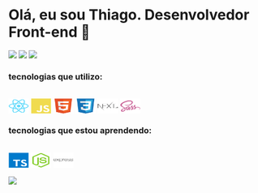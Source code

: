 # Olá, eu sou Thiago. Desenvolvedor Front-end 👋

<div>
  <a href="https://www.linkedin.com/in/thiago-fernandes-front/"> <img src="https://img.shields.io/badge/-Thiago%20Fernandes-FF084A?style=flat-square&labelColor=FF084A&logo=linkedin&logoColor=white&link=https://www.instagram.com/thiagofernades.dev/" /></a>
  <a href="https://www.instagram.com/thiagofernades.dev/"> <img src="https://img.shields.io/badge/-@thiagofernandes.dev-FF084A?style=flat-square&labelColor=FF084A&logo=instagram&logoColor=white&link=https://www.instagram.com/thiagofernades.dev/" /></a>
  <a href="https://www.instagram.com/thiagofernades.dev/"> <img src="https://img.shields.io/badge/-thiagojfcarvalho@gmail.com-FF084A?style=flat-square&labelColor=FF084A&logo=gmail&logoColor=white&link=https://www.instagram.com/thiagofernades.dev/" /></a>
</div>

### tecnologias que utilizo:

<div style="display: inline_block"><br>
  <img align="center" alt="Thiago-React" height="30" width="40" src="https://raw.githubusercontent.com/devicons/devicon/master/icons/react/react-original.svg">
  <img align="center" alt="Thiago-Js" height="30" width="40" src="https://raw.githubusercontent.com/devicons/devicon/master/icons/javascript/javascript-plain.svg">
  <img align="center" alt="Thiago-HTML" height="30" width="40" src="https://raw.githubusercontent.com/devicons/devicon/master/icons/html5/html5-original.svg">
  <img align="center" alt="Thiago-CSS" height="30" width="40" src="https://raw.githubusercontent.com/devicons/devicon/master/icons/css3/css3-original.svg">
  <img style="background-color: #Fff" align="center" alt="Thiago-NextJs" height="30" width="40" src="https://raw.githubusercontent.com/devicons/devicon/master/icons/nextjs/nextjs-original-wordmark.svg">
  <img align="center" alt="Thiago-SASS" height="30" width="40" src="https://raw.githubusercontent.com/devicons/devicon/master/icons/sass/sass-original.svg">
</div>

### tecnologias que estou aprendendo:

<div style="display: inline_block"><br>
  <img align="center" alt="Thiago-typescript" height="30" width="40" src="https://raw.githubusercontent.com/devicons/devicon/master/icons/typescript/typescript-original.svg">
  <img align="center" alt="Thiago-node" height="30" width="40" src="https://raw.githubusercontent.com/devicons/devicon/master/icons/nodejs/nodejs-original.svg">
  <img align="center" style="background-color: #FFf" alt="Thiago-express" height="30" width="40" src="https://raw.githubusercontent.com/devicons/devicon/master/icons/express/express-original-wordmark.svg">
</div>

<br>

<div>
 <img height="180em" src="https://github-readme-stats.vercel.app/api/top-langs/?username=th-fernandes&layout=compact&langs_count=16&theme=dracula" />
</div>


